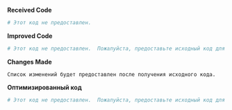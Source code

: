 **Received Code**

```python
# Этот код не предоставлен.
```

**Improved Code**

```python
# Этот код не предоставлен.  Пожалуйста, предоставьте исходный код для улучшения.
```

**Changes Made**

```
Список изменений будет предоставлен после получения исходного кода.
```

**Оптимизированный код**

```python
# Этот код не предоставлен.  Пожалуйста, предоставьте исходный код для улучшения.